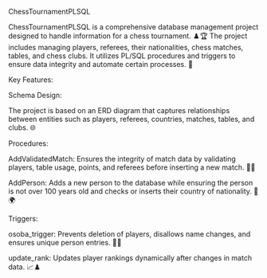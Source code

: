 ChessTournamentPLSQL

ChessTournamentPLSQL is a comprehensive database management project designed to handle information for a chess tournament. ♟️🏆 The project includes managing players, referees, their nationalities, chess matches, tables, and chess clubs. It utilizes PL/SQL procedures and triggers to ensure data integrity and automate certain processes. 🚀

Key Features:

Schema Design:

The project is based on an ERD diagram that captures relationships between entities such as players, referees, countries, matches, tables, and clubs. 🌐

Procedures:

AddValidatedMatch: Ensures the integrity of match data by validating players, table usage, points, and referees before inserting a new match. 📝✅

AddPerson: Adds a new person to the database while ensuring the person is not over 100 years old and checks or inserts their country of nationality. 👤🌍

Triggers:

osoba_trigger: Prevents deletion of players, disallows name changes, and ensures unique person entries. 🚫🔄

update_rank: Updates player rankings dynamically after changes in match data. 📈♟️

